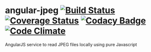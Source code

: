 angular-jpeg [![Build Status](https://travis-ci.org/michalc/angular-jpeg.svg?branch=master)](https://travis-ci.org/michalc/angular-jpeg) [![Coverage Status](https://img.shields.io/coveralls/michalc/angular-jpeg.svg?style=flat)](https://coveralls.io/r/michalc/angular-jpeg?branch=master) [![Codacy Badge](https://www.codacy.com/project/badge/880657ac0a9c4d178de727cfe12a2718)](https://www.codacy.com/public/michalcharemza/angular-jpeg) [![Code Climate](https://img.shields.io/codeclimate/github/michalc/angular-jpeg.svg?style=flat)](https://codeclimate.com/github/michalc/angular-jpeg)
============

AngularJS service to read JPEG files locally using pure Javascript
